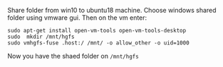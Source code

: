 Share folder from win10 to ubuntu18 machine.
Choose windows shared folder using vmware gui.
Then on the vm enter:
```
sudo apt-get install open-vm-tools open-vm-tools-desktop
sudo  mkdir /mnt/hgfs
sudo vmhgfs-fuse .host:/ /mnt/ -o allow_other -o uid=1000
```
Now you have the shaed folder on ```/mnt/hgfs```
